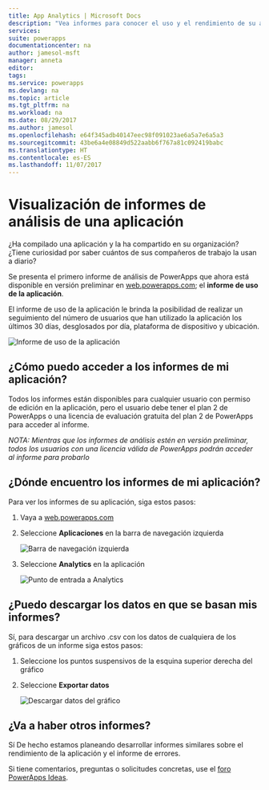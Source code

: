 ```yaml
---
title: App Analytics | Microsoft Docs
description: "Vea informes para conocer el uso y el rendimiento de su aplicación."
services: 
suite: powerapps
documentationcenter: na
author: jamesol-msft
manager: anneta
editor: 
tags: 
ms.service: powerapps
ms.devlang: na
ms.topic: article
ms.tgt_pltfrm: na
ms.workload: na
ms.date: 08/29/2017
ms.author: jamesol
ms.openlocfilehash: e64f345adb40147eec98f091023ae6a5a7e6a5a3
ms.sourcegitcommit: 43be6a4e08849d522aabb6f767a81c092419babc
ms.translationtype: HT
ms.contentlocale: es-ES
ms.lasthandoff: 11/07/2017
---
```

# <a name="view-analytics-reports-for-your-app"></a>Visualización de informes de análisis de una aplicación
¿Ha compilado una aplicación y la ha compartido en su organización?  ¿Tiene curiosidad por saber cuántos de sus compañeros de trabajo la usan a diario?

Se presenta el primero informe de análisis de PowerApps que ahora está disponible en versión preliminar en [web.powerapps.com](1.md); el **informe de uso de la aplicación**.

El informe de uso de la aplicación le brinda la posibilidad de realizar un seguimiento del número de usuarios que han utilizado la aplicación los últimos 30 días, desglosados por día, plataforma de dispositivo y ubicación.

![Informe de uso de la aplicación](./media/app-analytics/analytics.png)

## <a name="how-do-i-get-access-to-my-apps-reports"></a>¿Cómo puedo acceder a los informes de mi aplicación?
Todos los informes están disponibles para cualquier usuario con permiso de edición en la aplicación, pero el usuario debe tener el plan 2 de PowerApps o una licencia de evaluación gratuita del plan 2 de PowerApps para acceder al informe.

*NOTA: Mientras que los informes de análisis estén en versión preliminar, todos los usuarios con una licencia válida de PowerApps podrán acceder al informe para probarlo*

## <a name="where-do-i-find-my-apps-reports"></a>¿Dónde encuentro los informes de mi aplicación?
Para ver los informes de su aplicación, siga estos pasos:

1. Vaya a [web.powerapps.com](1.md)
2. Seleccione **Aplicaciones** en la barra de navegación izquierda
   
    ![Barra de navegación izquierda](./media/app-analytics/left-nav.png)
3. Seleccione **Analytics** en la aplicación
   
    ![Punto de entrada a Analytics](./media/app-analytics/analytics-entry-point.png)

## <a name="can-i-download-the-data-behind-my-reports"></a>¿Puedo descargar los datos en que se basan mis informes?
Sí, para descargar un archivo .csv con los datos de cualquiera de los gráficos de un informe siga estos pasos:

1. Seleccione los puntos suspensivos de la esquina superior derecha del gráfico
2. Seleccione **Exportar datos**
   
    ![Descargar datos del gráfico](./media/app-analytics/analytics-download.png)

## <a name="are-there-going-to-be-any-other-reports"></a>¿Va a haber otros informes?
Sí De hecho estamos planeando desarrollar informes similares sobre el rendimiento de la aplicación y el informe de errores.

Si tiene comentarios, preguntas o solicitudes concretas, use el [foro PowerApps Ideas](2.md).

[1]: https://web.powerapps.com
[2]: https://powerusers.microsoft.com/t5/PowerApps-Ideas/idb-p/PowerAppsIdeas
